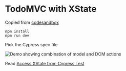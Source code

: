# TodoMVC with XState

Copied from [codesandbox](https://codesandbox.io/s/xstate-todomvc-33wr94qv1)

```
npm install
npm run dev
```

Pick the Cypress spec file

![Demo showing combination of model and DOM actions](images/demo.gif)

Read [Access XState from Cypress Test](https://glebbahmutov.com/blog/cypress-and-xstate/)
